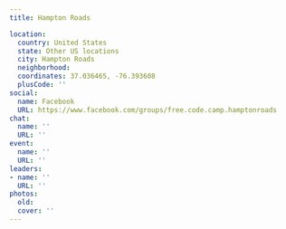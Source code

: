 ```yaml
---
title: Hampton Roads

location:
  country: United States
  state: Other US locations
  city: Hampton Roads
  neighborhood: 
  coordinates: 37.036465, -76.393608
  plusCode: ''
social:
  name: Facebook
  URL: https://www.facebook.com/groups/free.code.camp.hamptonroads
chat:
  name: ''
  URL: ''
event:
  name: ''
  URL: ''
leaders:
- name: ''
  URL: ''
photos:
  old: 
  cover: ''
---
```

